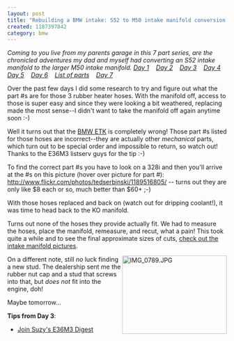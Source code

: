 ```yaml
--- 
layout: post
title: "Rebuilding a BMW intake: S52 to M50 intake manifold conversion, day 3"
created: 1187397842
category: bmw
---
```

<em>Coming to you live from my parents garage in this 7 part series, are the chronicled adventures my dad and myself had converting an S52 intake manifold to the larger M50 intake manifold. 
<a href="http://tedserbinski.com/2007/08/04/rebuilding-bmw-intake-s52-m50-intake-manifold-conversion-day-1/">Day 1</a>&nbsp;&nbsp;&nbsp; <a href="http://tedserbinski.com/2007/08/11/rebuilding-bmw-intake-s52-m50-intake-manifold-conversion-day-2/">Day 2</a>&nbsp;&nbsp;&nbsp; <a href="http://tedserbinski.com/2007/08/17/rebuilding-bmw-intake-s52-m50-intake-manifold-conversion-day-3/">Day 3</a>&nbsp;&nbsp;&nbsp; <a href="http://tedserbinski.com/2007/08/18/rebuilding-bmw-intake-s52-m50-intake-manifold-conversion-day-4/">Day 4</a>&nbsp;&nbsp;&nbsp; <a href="http://tedserbinski.com/2007/08/23/rebuilding-bmw-intake-s52-m50-intake-manifold-conversion-day-5/">Day 5</a>&nbsp;&nbsp;&nbsp; <a href="http://tedserbinski.com/2007/08/30/rebuilding-bmw-intake-s52-m50-intake-manifold-conversion-day-6/">Day 6</a>&nbsp;&nbsp;&nbsp; <a href="http://tedserbinski.com/2007/08/31/rebuilding-bmw-intake-s52-m50-intake-manifold-conversion-list-parts/">List of parts</a>&nbsp;&nbsp;&nbsp; <a href="http://tedserbinski.com/2007/09/17/rebuilding-bmw-intake-s52-m50-intake-manifold-conversion-day-7/">Day 7</a></em>

Over the past few days I did some research to try and figure out what the part #s are for those 3 rubber heater hoses. With the manifold off, access to those is super easy and since they were looking a bit weathered, replacing made the most sense--I didn't want to take the manifold off again anytime soon :-)

Well it turns out that the <a href="http://www.realoem.com/bmw/showparts.do?model=CD33&mospid=47501&btnr=64_0126&hg=64&fg=18">BMW ETK</a> is completely wrong! Those part #s listed for those hoses are incorrect--they are actually other <em>mechanical</em> parts, which turn out to be special order and impossible to return, so watch out! Thanks to the E36M3 listserv guys for the tip :-)

To find the correct part #s you have to look on a 328i and then you'll arrive at the #s on this picture (hover over picture for part #): http://www.flickr.com/photos/tedserbinski/1189516805/  -- turns out they are only like $8 each or so, much better than $60+ ;-)

With those hoses replaced and back on (watch out for dripping coolant!), it was time to head back to the KO manifold. 

Turns out none of the hoses they provide actually fit. We had to measure the hoses, place the manifold, remeasure, and recut, what a pain! This took quite a while and to see the final approximate sizes of cuts, <a href="http://www.flickr.com/photos/tedserbinski/sets/72157601244448485/">check out the intake manifold pictures</a>.

<a href="http://www.flickr.com/photos/tedserbinski/1190400590/" title="Photo Sharing"><img src="http://farm2.static.flickr.com/1349/1190400590_089f43a42f_m.jpg" width="240" height="180" alt="IMG_0789.JPG" align="right" /></a>

On a different note, still <em>no</em> luck finding a new stud. The dealership sent me the rubber nut cap and a stud that screws into that, but <em>does not</em> fit into the engine, doh!

Maybe tomorrow...

<strong>Tips from Day 3</strong>:
<ul>
<li><a href="http://bmw-m.net/Resources/digest_application.htm">Join Suzy's E36M3 Digest</a></li>
</ul>
